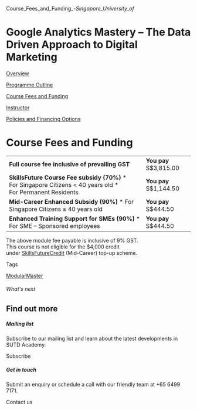 Course_Fees_and_Funding_-_Singapore_University_of_



Google Analytics Mastery – The Data Driven Approach to Digital Marketing
========================================================================

[Overview](/course/google-analytics-mastery-the-data-driven-approach-to-digital-marketing/#tabs)

[Programme Outline](/course/google-analytics-mastery-the-data-driven-approach-to-digital-marketing/programme-outline/#tabs)

[Course Fees and Funding](/course/google-analytics-mastery-the-data-driven-approach-to-digital-marketing/course-fees-and-funding/#tabs)

[Instructor](/course/google-analytics-mastery-the-data-driven-approach-to-digital-marketing/instructor/#tabs)

[Policies and Financing Options](/course/google-analytics-mastery-the-data-driven-approach-to-digital-marketing/policies-and-financing-options/#tabs)

Course Fees and Funding
=======================

|  |  |
| --- | --- |
| **Full course fee inclusive of prevailing GST** | **You pay**  S$3,815.00 |
| **SkillsFuture Course Fee subsidy (70%)**  * For Singapore Citizens < 40 years old * For Permanent Residents | **You pay**  S$1,144.50 |
| **Mid-Career Enhanced Subsidy (90%)**  * For Singapore Citizens ≥ 40 years old | **You pay**  S$444.50 |
| **Enhanced Training Support for SMEs (90%)**  * For SME – Sponsored employees | **You pay**  S$444.50 |

The above module fee payable is inclusive of 9% GST.  
This course is not eligible for the $4,000 credit under [SkillsFuture](http://www.skillsfuture.gov.sg/credit)[Credit](http://www.skillsfuture.gov.sg/credit) (Mid-Career) top-up scheme.

Tags

[ModularMaster](/admissions/academy/courses-and-modules/?academy-type-course=792)

###### What's next

Find out more
-------------

##### Mailing list

Subscribe to our mailing list and learn about the latest developments in SUTD Academy.

Subscribe

##### Get in touch

Submit an enquiry or schedule a call with our friendly team at +65 6499 7171.

Contact us

